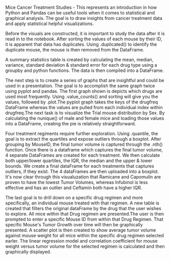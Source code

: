 
Mice Cancer Treatment Studies - This represents an introduction in how Python and Pandas can be useful tools when it comes to statistical and graphical analysis. The goal is to draw insights from cancer treatment data and apply statistical helpful visualizations. 

Before the visuals are constructed, it is important to study the data after it is read in to the notebook. After sorting the values of each mouse by their ID, it is apparent that data has duplicates. Using .duplicated() to identify the duplicate mouse, the mouse is then removed from the DataFrame.

A summary statistics table is created by calculating the mean, median, variance, standard deviation & standard error for each drug type using a groupby and python functions. The data is then compiled into a DataFrame.

The next step is to create a series of graphs that are insightful and could be used in a presentation. The goal is to accomplish the same graph twice using pyplot and pandas. The first graph shown is depicts which drugs are used most frequently. Using .value_counts() and sorting will give you the values, followed by .plot.The pyplot graph takes the keys of the drugfreq DataFrame whereas the values are pulled from each individual index within drugfreq.The next task is to visualize the Trial mouse distribution by Sex. By calculating the nunique() of male and female mice and loading those values into a DataFrame, creating the pie is relatively straightforward.

Four treatment regiments require further exploration. Using .quantile, the goal is to extract the quartiles and expose outliers through a boxplot. After grouping by MouseID, the final tumor volume is captured through the .nth() function. Once there is a dataframe which captures the final tumor volume, 4 separate DataFrames are created for each treatment. We then calculate both upper/lower quartiles, the IQR, the median and the upper & lower bounds. We create a final dataFrame for each treatments that captures outliers, if they exist. The 4 dataFrames are then uploaded into a boxplot. It's now clear through this visualuzation that Ramicane and Capomulin are proven to have the lowest Tumor Volumes, whereas Infubinol is less effective and has an outlier and Ceftamin both have a higher IQR.  

The last goal is to drill down on a specific drug regimen and more specifically, an individual mouse treated with that regimen. A new table is created that filters the original dataFrame by the drug that the user wishes to explore. All mice within that Drug regimen are presented.The user is then prompted to enter a specific Mouse ID from within that Drug Regimen. That specific Mouse's Tumor Growth over time will then be graphically presented. A scatter plot is then created to show average tumor volume against mouse weight for all mice within the specific drug regimen selected earler. The linear regression model and correlation coefficient for mouse weight versus tumor volume for the selected regimen is calculated and then graphically displayed.



